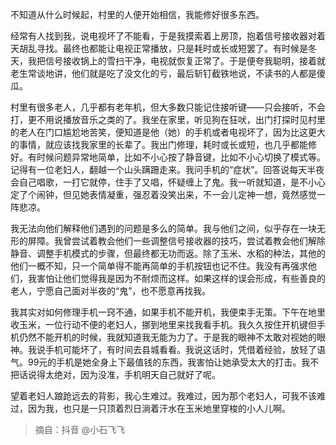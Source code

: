 不知道从什么时候起，村里的人便开始相信，我能修好很多东西。

经常有人找到我，说电视坏了不能看，于是我摸索着上房顶，抱着信号接收器对着天胡乱寻找。最终也都能让电视正常播放，只是耗时或长或短罢了。有时候是冬天，我把信号接收锅上的雪扫干净，电视就恢复正常了。于是便夸我聪明，接着就老生常谈地讲，他们就是吃了没文化的亏，最后斩钉截铁地说，不读书的人都是傻瓜。

村里有很多老人，几乎都有老年机，但大多数只能记住接听键——只会接听，不会打，更不用说播放音乐之类的了。我坐在家里，听见狗在狂吠，出门打探时见村里的老人在门口尴尬地苦笑，便知道是他（她）的手机或者电视坏了，因为比这更大的事情，就应该找我家里的长辈了。我出门修理，耗时或长或短，也几乎都能修好。有时候问题异常地简单，比如不小心按了静音键，比如不小心切换了模式等。记得有一位老妇人，翻越一个山头蹒跚走来。我问手机的“症状”。回答说每天半夜会自己唱歌，一打它就停，住手了又唱，怀疑缠上了鬼。我一听就知道，是不小心定了个闹钟，但见她表情凝重，强忍着没笑出来，不一会儿定神一想，竟然感觉一阵悲凉。

我无法向他们解释他们遇到的问题是多么的简单。我与他们之间，似乎存在一块无形的屏障。我曾尝试着教会他们一些调整信号接收器的技巧，尝试着教会他们解除静音、调整手机模式的步骤，但最终都无功而返。除了玉米、水稻的种法，其他的他们一概不知，只一个简单得不能再简单的手机按钮也记不住。我没有再强求他们，我害怕让他们觉得我是因为不耐烦而这样。如果这样的误会形成，有些善良的老人，宁愿自己面对半夜的“鬼”，也不愿意再找我。

我其实对如何修理手机一窍不通，如果手机不能开机，我便束手无策。下午在地里收玉米，一位行动不便的老妇人，挪到地里来找我看手机。我久久按住开机键但手机仍然不能开机的时候，我就知道我无能为力了。于是我的眼神不太敢对视她的眼神。我说手机可能坏了，有时间去县城看看。我说这话时，凭借着经验，放轻了语气。99元的手机是她全身上下最值钱的东西，我害怕让她承受太大的打击。我不把话说得太绝对，因为没准，手机明天自己就好了呢。

望着老妇人踉跄远去的背影，我心生难过。我难过，因为那个老妇人，可我不该难过，因为我，也只是一只顶着烈日淌着汗水在玉米地里穿梭的小人儿啊。

> 摘自：抖音 @小石飞飞
